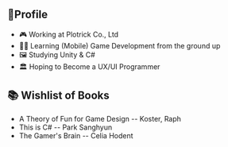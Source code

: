 <!--
**awesomedays/awesomedays** is a ✨ _special_ ✨ repository because its `README.md` (this file) appears on your GitHub profile.

Here are some ideas to get you started:

- 🔭 I’m currently working on ...
- 🌱 I’m currently learning ...
- 👯 I’m looking to collaborate on ...
- 🤔 I’m looking for help with ...
- 💬 Ask me about ...
- 📫 How to reach me: ...
- 😄 Pronouns: ...
- ⚡ Fun fact: ...
-->
## 👟Profile
- 🎮 Working at Plotrick Co., Ltd
- 🧟‍♂️ Learning (Mobile) Game Development from the ground up
- 🖼️ Studying Unity & C#
- 🏛️ Hoping to Become a UX/UI Programmer
## 📚 Wishlist of Books
- A Theory of Fun for Game Design -- Koster, Raph
- This is C# -- Park Sanghyun
- The Gamer's Brain -- Celia Hodent
